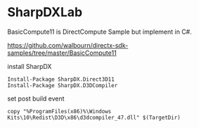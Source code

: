 # SharpDXLab

BasicCompute11 is DirectCompute Sample but implement in C#.

https://github.com/walbourn/directx-sdk-samples/tree/master/BasicCompute11

install SharpDX

    Install-Package SharpDX.Direct3D11
    Install-Package SharpDX.D3DCompiler
    
set post build event

    copy "%ProgramFiles(x86)%\Windows Kits\10\Redist\D3D\x86\d3dcompiler_47.dll" $(TargetDir)
